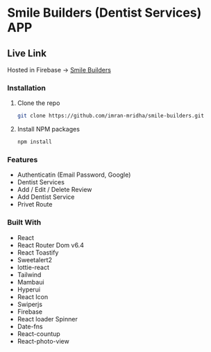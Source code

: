 # Smile Builders (Dentist Services) APP

## Live Link

Hosted in Firebase -> [Smile Builders](https://smile-builders-24d63.web.app/)

### Installation
1. Clone the repo
   ```sh
   git clone https://github.com/imran-mridha/smile-builders.git
   ```
2. Install NPM packages
   ```sh
   npm install
   ```

### Features

* Authenticatin (Email Password, Google)
* Dentist Services
* Add / Edit / Delete Review
* Add Dentist Service
* Privet Route

### Built With

* React
* React Router Dom v6.4 
* React Toastify
* Sweetalert2
* lottie-react
* Tailwind
* Mambaui
* Hyperui
* React Icon
* Swiperjs
* Firebase
* React loader Spinner
* Date-fns
* React-countup
* React-photo-view